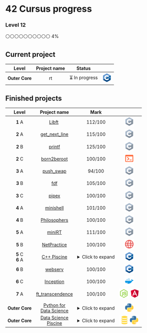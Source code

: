 <h1>42 Cursus progress</h1>

<!--
[![jvacaris's 42 stats](https://badge42.vercel.app/api/v2/cl1kwsj9a001109jum5dnxntc/stats?cursusId=21&coalitionId=64)](https://www.42network.org/42-schools/)
-->
<h3>Level 12</h3>
⚪️⚪️⚪️⚪️⚪️⚪️⚪️⚪️⚪️⚪️ 4%

<h2>Current project</h2>

| Level | Project name | Status |   |
|:-----:|:------------:|:------:|:-:|
| **Outer Core** | rt | ⏳ In progress | <img src="https://github.com/vscode-icons/vscode-icons/blob/master/icons/file_type_cpp3.svg" width="30" height="30"> |

<h2>Finished projects</h2>


| Level | Project name | Mark |   |
|:-----:|:-------------:|:----:|:-:|
| **1** A | [Libft](https://github.com/JorgeVB20007/42.libft) | 112/100 | <a href ="https://github.com/search?q=user%3AJorgeVB20007++language%3AC&type=repositories"><img src="https://github.com/vscode-icons/vscode-icons/blob/master/icons/file_type_c3.svg" width="30" height="30">
| **2** A | [get_next_line](https://github.com/JorgeVB20007/42.get_next_line) | 115/100 | <a href ="https://github.com/search?q=user%3AJorgeVB20007++language%3AC&type=repositories"><img src="https://github.com/vscode-icons/vscode-icons/blob/master/icons/file_type_c3.svg" width="30" height="30">
| **2** B | [printf](https://github.com/JorgeVB20007/42.printf) | 125/100 | <a href ="https://github.com/search?q=user%3AJorgeVB20007++language%3AC&type=repositories"><img src="https://github.com/vscode-icons/vscode-icons/blob/master/icons/file_type_c3.svg" width="30" height="30">
| **2** C | [born2beroot](#) | 100/100 | <a href ="#"><img src="https://github.com/PKief/vscode-material-icon-theme/blob/main/icons/console.svg" width="30" height="30">
| **3** A | [push_swap](https://github.com/JorgeVB20007/42.push_swap) | 94/100 | <a href ="https://github.com/search?q=user%3AJorgeVB20007++language%3AC&type=repositories"><img src="https://github.com/vscode-icons/vscode-icons/blob/master/icons/file_type_c3.svg" width="30" height="30">
| **3** B | [fdf](https://github.com/JorgeVB20007/42.fdf) | 105/100 | <a href ="https://github.com/search?q=user%3AJorgeVB20007++language%3AC&type=repositories"><img src="https://github.com/vscode-icons/vscode-icons/blob/master/icons/file_type_c3.svg" width="30" height="30">
| **3** C | [pipex](https://github.com/JorgeVB20007/42.pipex) | 100/100 | <a href ="https://github.com/search?q=user%3AJorgeVB20007++language%3AC&type=repositories"><img src="https://github.com/vscode-icons/vscode-icons/blob/master/icons/file_type_c3.svg" width="30" height="30">
| **4** A | [minishell](https://github.com/JorgeVB20007/minishell) | 101/100 | <a href ="https://github.com/search?q=user%3AJorgeVB20007++language%3AC&type=repositories"><img src="https://github.com/vscode-icons/vscode-icons/blob/master/icons/file_type_c3.svg" width="30" height="30">
| **4** B | [Philosophers](https://github.com/JorgeVB20007/philosophers) | 100/100 | <a href ="https://github.com/search?q=user%3AJorgeVB20007++language%3AC&type=repositories"><img src="https://github.com/vscode-icons/vscode-icons/blob/master/icons/file_type_c3.svg" width="30" height="30">
| **5** A | [miniRT](https://github.com/JorgeVB20007/miniRT) | 111/100 | <a href ="https://github.com/search?q=user%3AJorgeVB20007++language%3AC&type=repositories"><img src="https://github.com/vscode-icons/vscode-icons/blob/master/icons/file_type_c3.svg" width="30" height="30">
| **5** B | [NetPractice](#) | 100/100 | <img src="https://github.com/PKief/vscode-material-icon-theme/blob/main/icons/http.svg" width="30" height="30">
| **5** C<br>**6** A | [C++ Piscine](https://github.com/JorgeVB20007/42.CPP_Piscine) | <details><summary>Click to expand</summary><h2>5 C</h2>[C++ Module 00](https://github.com/JorgeVB20007/42.CPP_Piscine/tree/master/cpp00)<br>100/100<br><br>[C++ Module 01](https://github.com/JorgeVB20007/42.CPP_Piscine/tree/master/cpp01)<br>100/100<br><br>[C++ Module 02](https://github.com/JorgeVB20007/42.CPP_Piscine/tree/master/cpp02)<br>100/100<br><br>[C++ Module 03](https://github.com/JorgeVB20007/42.CPP_Piscine/tree/master/cpp03)<br>90/100<br><br>[C++ Module 04](https://github.com/JorgeVB20007/42.CPP_Piscine/tree/master/cpp04)<br>100/100<br><h2>6 A</h2>[C++ Module 05](https://github.com/JorgeVB20007/42.CPP_Piscine/tree/master/cpp05)<br>100/100<br><br>[C++ Module 06](https://github.com/JorgeVB20007/42.CPP_Piscine/tree/master/cpp06)<br>100/100<br><br>[C++ Module 07](https://github.com/JorgeVB20007/42.CPP_Piscine/tree/master/cpp07)<br>100/100<br><br>[C++ Module 08](https://github.com/JorgeVB20007/42.CPP_Piscine/tree/master/cpp08)<br>100/100<br><br>[C++ Module 09](https://github.com/JorgeVB20007/42.CPP_Piscine/tree/master/cpp09)<br>93/100 <a href ="https://github.com/JorgeVB20007/42.CPP_Piscine/tree/master/cpp09"><img src="https://cdn.intra.42.fr/achievement/image/113/PRO015.svg" width="16" height="16"><br><br></details> | <a href ="https://github.com/search?q=user%3AJorgeVB20007++language%3AC%2B%2B+&type=repositories"><img src="https://github.com/vscode-icons/vscode-icons/blob/master/icons/file_type_cpp3.svg" width="30" height="30">
| **6** B | [webserv](https://github.com/eM4dri/42_webserv/) | 100/100 | <a href ="https://github.com/search?q=user%3AJorgeVB20007++language%3AC%2B%2B+&type=repositories"><img src="https://github.com/vscode-icons/vscode-icons/blob/master/icons/file_type_cpp3.svg" width="30" height="30">
| **6** C | [Inception](#) | 100/100 | <img src="https://github.com/vscode-icons/vscode-icons/blob/master/icons/file_type_docker2.svg" width="30" height="30">
| **7** A | [ft_transcendence](#) | 100/100 | <img src="https://github.com/vscode-icons/vscode-icons/blob/master/icons/file_type_node.svg" width="30" height="30"> <img src="https://github.com/vscode-icons/vscode-icons/blob/master/icons/file_type_angular.svg" width="30" height="30">
| | 
| **Outer Core** | [Python for<br>Data Science](https://github.com/JorgeVB20007/Python_Piscine) | <details><summary>Click to expand</summary><br>[0 - Starting](https://github.com/JorgeVB20007/Python_Piscine/tree/master/Module00)<br>65/100<br><br>[1 - Array](https://github.com/JorgeVB20007/Python_Piscine/tree/master/Module01)<br>100/100<br><br>[2 - DataTable](https://github.com/JorgeVB20007/Python_Piscine/tree/master/Module02)<br>100/100<br><br>[3 - OOP](https://github.com/JorgeVB20007/Python_Piscine/tree/master/Module03)<br>100/100<br><br>[4 - Dod](https://github.com/JorgeVB20007/Python_Piscine/tree/master/Module04)<br>100/100<br><br></details> | <a href ="https://github.com/search?q=user%3AJorgeVB20007++language%3AC%2B%2B+&type=repositories"><img src="https://github.com/vscode-icons/vscode-icons/blob/master/icons/file_type_python.svg" width="30" height="30">
| **Outer Core** | [Data Science<br>Piscine](https://github.com/JorgeVB20007/DataScience_Piscine) | <details><summary>Click to expand</summary><br>[Data Science 0](https://github.com/JorgeVB20007/DataScience_Piscine/tree/master/ds0)<br>100/100<br><br>[Data Science 1](https://github.com/JorgeVB20007/DataScience_Piscine/tree/master/ds1)<br>100/100<br><br>[Data Science 2](https://github.com/JorgeVB20007/DataScience_Piscine/tree/master/ds2)<br>100/100<br><br></details> | <a href ="https://github.com/search?q=user%3AJorgeVB20007++language%3AC%2B%2B+&type=repositories"><img src="https://github.com/vscode-icons/vscode-icons/blob/master/icons/file_type_sql.svg" width="30" height="30"><img src="https://github.com/vscode-icons/vscode-icons/blob/master/icons/file_type_python.svg" width="30" height="30">

<!--
| Level | Project name | Mark |   |
|:-----:|:-------------|:----:|:-:|
| **1** A | [Libft](https://github.com/JorgeVB20007/42.libft) | [![jvacaris's 42 Libft Score: 112/100](https://badge42.vercel.app/api/v2/cl1kwsj9a001109jum5dnxntc/project/2175196)](https://github.com/JorgeVB20007/42.libft) | <a href ="https://github.com/search?q=user%3AJorgeVB20007++language%3AC&type=repositories"><img src="https://github.com/vscode-icons/vscode-icons/blob/master/icons/file_type_c3.svg" width="30" height="30">
| **2** A | [get_next_line](https://github.com/JorgeVB20007/42.get_next_line) | [![jvacaris's 42 get_next_line Score: 115/100](https://badge42.vercel.app/api/v2/cl1kwsj9a001109jum5dnxntc/project/2193409)](https://github.com/JorgeVB20007/42.get_next_line) | <a href ="https://github.com/search?q=user%3AJorgeVB20007++language%3AC&type=repositories"><img src="https://github.com/vscode-icons/vscode-icons/blob/master/icons/file_type_c3.svg" width="30" height="30">
| **2** B | [printf](https://github.com/JorgeVB20007/42.printf) | [![jvacaris's 42 ft_printf Score: 125/100](https://badge42.vercel.app/api/v2/cl1kwsj9a001109jum5dnxntc/project/2223253)](https://github.com/JorgeVB20007/42.printf) | <a href ="https://github.com/search?q=user%3AJorgeVB20007++language%3AC&type=repositories"><img src="https://github.com/vscode-icons/vscode-icons/blob/master/icons/file_type_c3.svg" width="30" height="30">
| **2** C | [born2beroot](#) | [![jvacaris's 42 Born2beroot Score: 100/100](https://badge42.vercel.app/api/v2/cl1kwsj9a001109jum5dnxntc/project/2266901)](#) | <a href ="#"><img src="https://github.com/PKief/vscode-material-icon-theme/blob/main/icons/console.svg" width="30" height="30">
| **3** A | [push_swap](https://github.com/JorgeVB20007/42.push_swap) | [![jvacaris's 42 push_swap Score: 94/100](https://badge42.vercel.app/api/v2/cl1kwsj9a001109jum5dnxntc/project/2304466)](https://github.com/JorgeVB20007/42.push_swap) | <a href ="https://github.com/search?q=user%3AJorgeVB20007++language%3AC&type=repositories"><img src="https://github.com/vscode-icons/vscode-icons/blob/master/icons/file_type_c3.svg" width="30" height="30">
| **3** B | [fdf](https://github.com/JorgeVB20007/42.fdf) | [![jvacaris's 42 FdF Score: 105/100](https://badge42.vercel.app/api/v2/cl1kwsj9a001109jum5dnxntc/project/2343093)](https://github.com/JorgeVB20007/42.fdf) | <a href ="https://github.com/search?q=user%3AJorgeVB20007++language%3AC&type=repositories"><img src="https://github.com/vscode-icons/vscode-icons/blob/master/icons/file_type_c3.svg" width="30" height="30">
| **3** C | [pipex](https://github.com/JorgeVB20007/42.pipex) | [![jvacaris's 42 pipex Score: 100/100](https://badge42.vercel.app/api/v2/cl1kwsj9a001109jum5dnxntc/project/2357048)](https://github.com/JorgeVB20007/42.pipex) | <a href ="https://github.com/search?q=user%3AJorgeVB20007++language%3AC&type=repositories"><img src="https://github.com/vscode-icons/vscode-icons/blob/master/icons/file_type_c3.svg" width="30" height="30">
| **4** A | [minishell](https://github.com/JorgeVB20007/minishell) | [![jvacaris's 42 minishell Score: 101/100](https://badge42.vercel.app/api/v2/cl1kwsj9a001109jum5dnxntc/project/2377555)](https://github.com/JorgeVB20007/minishell) | <a href ="https://github.com/search?q=user%3AJorgeVB20007++language%3AC&type=repositories"><img src="https://github.com/vscode-icons/vscode-icons/blob/master/icons/file_type_c3.svg" width="30" height="30">
| **4** B | [Philosophers](https://github.com/JorgeVB20007/philosophers) | [![jvacaris's 42 Philosophers Score: 100/100](https://badge42.vercel.app/api/v2/cl1kwsj9a001109jum5dnxntc/project/2475421)](https://github.com/JaeSeoKim/badge42) | <a href ="https://github.com/search?q=user%3AJorgeVB20007++language%3AC&type=repositories"><img src="https://github.com/vscode-icons/vscode-icons/blob/master/icons/file_type_c3.svg" width="30" height="30">
| **5** A | [miniRT](https://github.com/JorgeVB20007/miniRT) | [![jvacaris's 42 miniRT Score: 111/100](https://badge42.vercel.app/api/v2/cl1kwsj9a001109jum5dnxntc/project/2536174)](https://github.com/JaeSeoKim/badge42) | <a href ="https://github.com/search?q=user%3AJorgeVB20007++language%3AC&type=repositories"><img src="https://github.com/vscode-icons/vscode-icons/blob/master/icons/file_type_c3.svg" width="30" height="30">
| **5** B | [netpractice](#) | [![jvacaris's 42 netpractice Score: 100/100](https://badge42.vercel.app/api/v2/cl1kwsj9a001109jum5dnxntc/project/2578370)](#) | <img src="https://github.com/PKief/vscode-material-icon-theme/blob/main/icons/http.svg" width="30" height="30">
| **5** C<br>**6** A | [C++ Piscine](https://github.com/JorgeVB20007/42.CPP_Piscine) | <details><summary>Click to expand</summary><h2>5 C</h2>C++ Module 00<br>[![jvacaris's 42 CPP Module 00 Score: 100/100](https://badge42.vercel.app/api/v2/cl1kwsj9a001109jum5dnxntc/project/2587039)](https://github.com/JorgeVB20007/42.CPP_Piscine/tree/master/cpp00)<br><br>C++ Module 01<br>[![jvacaris's 42 CPP Module 01 Score: 100/100](https://badge42.vercel.app/api/v2/cl1kwsj9a001109jum5dnxntc/project/2615882)](https://github.com/JorgeVB20007/42.CPP_Piscine/tree/master/cpp01)<br><br>C++ Module 02<br>[![jvacaris's 42 CPP Module 02 Score: 100/100](https://badge42.vercel.app/api/v2/cl1kwsj9a001109jum5dnxntc/project/2767618)](https://github.com/JorgeVB20007/42.CPP_Piscine/tree/master/cpp02)<br><br>C++ Module 03<br>[![jvacaris's 42 CPP Module 03 Score: 90/100](https://badge42.vercel.app/api/v2/cl1kwsj9a001109jum5dnxntc/project/2790486)](https://github.com/JorgeVB20007/42.CPP_Piscine/tree/master/cpp03)<br><br>C++ Module 04<br>[![jvacaris's 42 CPP Module 04 Score: 100/100](https://badge42.vercel.app/api/v2/cl1kwsj9a001109jum5dnxntc/project/2811205)](https://github.com/JorgeVB20007/42.CPP_Piscine/tree/master/cpp04)<br><h2>6 A</h2>C++ Module 05<br>[![jvacaris's 42 CPP Module 05 Score: 100/100](https://badge42.vercel.app/api/v2/cl1kwsj9a001109jum5dnxntc/project/2871872)](https://github.com/JorgeVB20007/42.CPP_Piscine/tree/master/cpp05)<br><br>C++ Module 06<br>[![jvacaris's 42 CPP Module 06 \ Score: 100/100](https://badge42.vercel.app/api/v2/cl1kwsj9a001109jum5dnxntc/project/2938092)](https://github.com/JorgeVB20007/42.CPP_Piscine/tree/master/cpp06)<br><br>C++ Module 07<br>[![jvacaris's 42 CPP Module 07 \100/100](https://badge42.vercel.app/api/v2/cl1kwsj9a001109jum5dnxntc/project/2962181)](https://github.com/JorgeVB20007/42.CPP_Piscine/tree/master/cpp07)<br><br>C++ Module 08<br>[![jvacaris's 42 CPP Module 08 Score: 100/100](https://badge42.vercel.app/api/v2/cl1kwsj9a001109jum5dnxntc/project/2981758)](https://github.com/JorgeVB20007/42.CPP_Piscine/tree/master/cpp08)<br><br>C++ Module 09<br>[![jvacaris's 42 CPP Module 09 93/100](https://badge42.vercel.app/api/v2/cl1kwsj9a001109jum5dnxntc/project/3026596)](https://github.com/JorgeVB20007/42.CPP_Piscine/tree/master/cpp09) <a href ="https://github.com/JorgeVB20007/42.CPP_Piscine/tree/master/cpp09"><img src="https://cdn.intra.42.fr/achievement/image/113/PRO015.svg" width="28" height="28"></details> | <a href ="https://github.com/search?q=user%3AJorgeVB20007++language%3AC%2B%2B+&type=repositories"><img src="https://github.com/vscode-icons/vscode-icons/blob/master/icons/file_type_cpp3.svg" width="30" height="30">
| **6** B | [webserv](https://github.com/eM4dri/42_webserv/) | [![jvacaris's 42 webserv Score: 125/100](https://badge42.vercel.app/api/v2/cl1kwsj9a001109jum5dnxntc/project/3043496)](https://github.com/eM4dri/42_webserv/) | <a href ="https://github.com/search?q=user%3AJorgeVB20007++language%3AC%2B%2B+&type=repositories"><img src="https://github.com/vscode-icons/vscode-icons/blob/master/icons/file_type_cpp3.svg" width="30" height="30">
| **6** C | [Inception](#) | [![jvacaris's 42 Inception Score: 100/100](https://badge42.vercel.app/api/v2/cl1kwsj9a001109jum5dnxntc/project/3043496)](#) | <img src="https://github.com/vscode-icons/vscode-icons/blob/master/icons/file_type_docker2.svg" width="30" height="30">
| **7** A | [ft_transcendence](#) | [![jvacaris's 42 ft_transcendence Score: 100/100](https://badge42.vercel.app/api/v2/cl1kwsj9a001109jum5dnxntc/project/3043496)](#) | <img src="https://github.com/vscode-icons/vscode-icons/blob/master/icons/file_type_node.svg" width="30" height="30"> <img src="https://github.com/vscode-icons/vscode-icons/blob/master/icons/file_type_angular.svg" width="30" height="30">
-->
